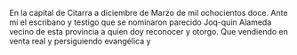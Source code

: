 En la capital de Citarra a diciembre de Marzo de mil ochocientos doce. Ante mí el escribano y testigo que se nominaron parecido Joq-quin Alameda vecino de esta provincia a quien doy reconocer y otorgo. Que vendiendo en venta real y persiguiendo evangélica y
